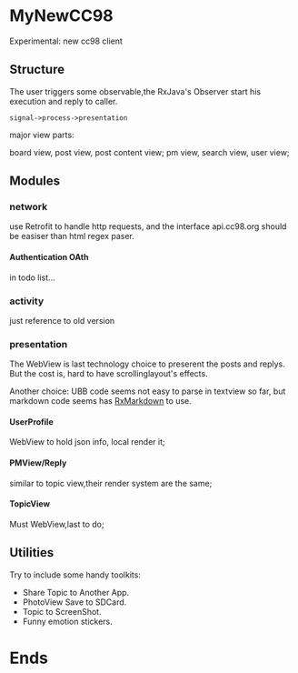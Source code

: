 # MyNewCC98
Experimental: new cc98 client

## Structure
The user triggers some observable,the RxJava's Observer start his execution and reply to caller.

`signal->process->presentation`

major view parts:

board view, post view, post content view;
pm view, search view, user view;

## Modules

### network
use Retrofit to handle http requests, and the interface api.cc98.org should be easiser than html regex paser.

#### Authentication OAth
in todo list...

### activity
just reference to old version

### presentation
The WebView is last technology choice to preserent the posts and replys. But the cost is, hard to have scrollinglayout's effects.

Another choice:
UBB code seems not easy to parse in textview so far, but markdown code seems has [RxMarkdown](https://github.com/yydcdut/RxMarkdown) to use.

#### UserProfile
WebView to hold json info, local render it;

#### PMView/Reply
similar to topic view,their render system are the same;

#### TopicView
Must WebView,last to do;

## Utilities
Try to include some handy toolkits:
- Share Topic to Another App.
- PhotoView Save to SDCard.
- Topic to ScreenShot.
- Funny emotion stickers.

# Ends
